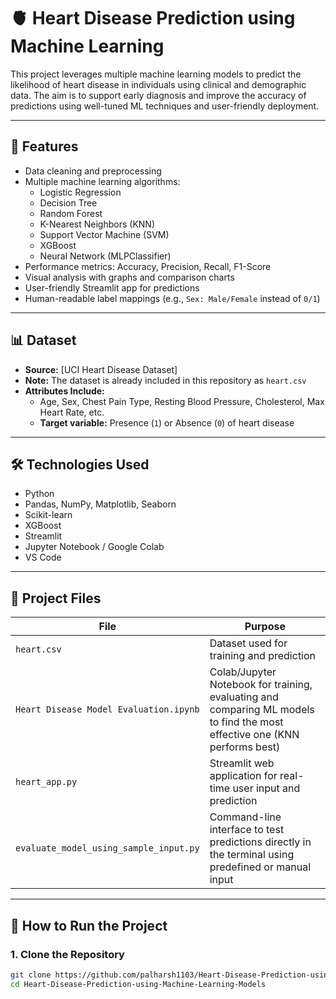 # 🫀 Heart Disease Prediction using Machine Learning

This project leverages multiple machine learning models to predict the likelihood of heart disease in individuals using clinical and demographic data. The aim is to support early diagnosis and improve the accuracy of predictions using well-tuned ML techniques and user-friendly deployment.

---

## 📌 Features

- Data cleaning and preprocessing
- Multiple machine learning algorithms:
  - Logistic Regression
  - Decision Tree
  - Random Forest
  - K-Nearest Neighbors (KNN)
  - Support Vector Machine (SVM)
  - XGBoost
  - Neural Network (MLPClassifier)
- Performance metrics: Accuracy, Precision, Recall, F1-Score
- Visual analysis with graphs and comparison charts
- User-friendly Streamlit app for predictions
- Human-readable label mappings (e.g., `Sex: Male/Female` instead of `0/1`)

---

## 📊 Dataset

- **Source:** [UCI Heart Disease Dataset]
- **Note:** The dataset is already included in this repository as `heart.csv`
- **Attributes Include:**
  - Age, Sex, Chest Pain Type, Resting Blood Pressure, Cholesterol, Max Heart Rate, etc.
  - **Target variable:** Presence (`1`) or Absence (`0`) of heart disease

---

## 🛠️ Technologies Used

- Python
- Pandas, NumPy, Matplotlib, Seaborn
- Scikit-learn
- XGBoost
- Streamlit
- Jupyter Notebook / Google Colab
- VS Code

---

## 🧪 Project Files

| File | Purpose |
|------|---------|
| `heart.csv` | Dataset used for training and prediction |
| `Heart Disease Model Evaluation.ipynb` | Colab/Jupyter Notebook for training, evaluating and comparing ML models to find the most effective one (KNN performs best) |
| `heart_app.py` | Streamlit web application for real-time user input and prediction |
| `evaluate_model_using_sample_input.py` | Command-line interface to test predictions directly in the terminal using predefined or manual input |

---

## 🚀 How to Run the Project

### 1. Clone the Repository

```bash
git clone https://github.com/palharsh1103/Heart-Disease-Prediction-using-Machine-Learning-Models.git
cd Heart-Disease-Prediction-using-Machine-Learning-Models

